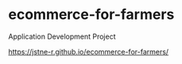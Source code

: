 # ecommerce-for-farmers
Application Development Project

https://jstne-r.github.io/ecommerce-for-farmers/

